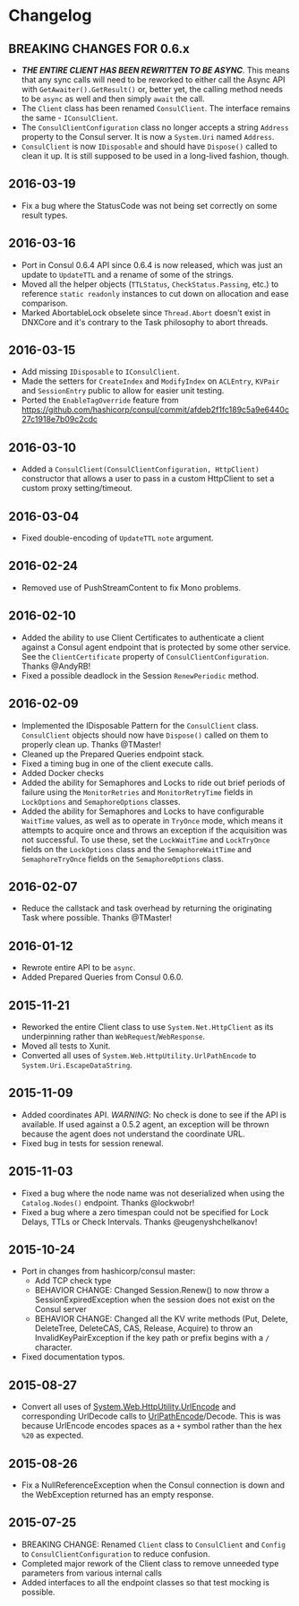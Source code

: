 # Changelog

## BREAKING CHANGES FOR 0.6.x
* ___THE ENTIRE CLIENT HAS BEEN REWRITTEN TO BE ASYNC___. This means
  that any sync calls will need to be reworked to either call the Async
  API with `GetAwaiter().GetResult()` or, better yet, the calling method
  needs to be `async` as well and then simply `await` the call.
* The `Client` class has been renamed `ConsulClient`. The interface
  remains the same - `IConsulClient`.
* The `ConsulClientConfiguration` class no longer accepts a string
  `Address` property to the Consul server. It is now a `System.Uri`
  named `Address`.
* `ConsulClient` is now `IDisposable` and should have `Dispose()` called to
  clean it up. It is still supposed to be used in a long-lived fashion, though.

## 2016-03-19
* Fix a bug where the StatusCode was not being set correctly on some result
  types.

## 2016-03-16
* Port in Consul 0.6.4 API since 0.6.4 is now released, which was just an
  update to `UpdateTTL` and a rename of some of the strings.
* Moved all the helper objects (`TTLStatus`, `CheckStatus.Passing`, etc.) to
  reference `static readonly` instances to cut down on allocation and ease
  comparison.
* Marked AbortableLock obselete since `Thread.Abort` doesn't exist in DNXCore
  and it's contrary to the Task philosophy to abort threads.

## 2016-03-15
* Add missing `IDisposable` to `IConsulClient`.
* Made the setters for `CreateIndex` and `ModifyIndex` on `ACLEntry`, `KVPair`
  and `SessionEntry` public to allow for easier unit testing.
* Ported the `EnableTagOverride` feature from
  https://github.com/hashicorp/consul/commit/afdeb2f1fc189c5a9e6440c27c1918e7b09c2cdc

## 2016-03-10
* Added a `ConsulClient(ConsulClientConfiguration, HttpClient)` constructor
  that allows a user to pass in a custom HttpClient to set a custom proxy
  setting/timeout.

## 2016-03-04
* Fixed double-encoding of `UpdateTTL` `note` argument.

## 2016-02-24
* Removed use of PushStreamContent to fix Mono problems.

## 2016-02-10
* Added the ability to use Client Certificates to authenticate a client against
  a Consul agent endpoint that is protected by some other service. See the
  `ClientCertificate` property of `ConsulClientConfiguration`. Thanks @AndyRB!
* Fixed a possible deadlock in the Session `RenewPeriodic` method.

## 2016-02-09
* Implemented the IDisposable Pattern for the `ConsulClient` class.
  `ConsulClient` objects should now have `Dispose()` called on them to properly
  clean up. Thanks @TMaster!
* Cleaned up the Prepared Queries endpoint stack.
* Fixed a timing bug in one of the client execute calls.
* Added Docker checks
* Added the ability for Semaphores and Locks to ride out brief periods of
  failure using the `MonitorRetries` and `MonitorRetryTime` fields in
  `LockOptions` and `SemaphoreOptions` classes.
* Added the ability for Semaphores and Locks to have configurable `WaitTime`
  values, as well as to operate in `TryOnce` mode, which means it attempts to
  acquire once and throws an exception if the acquisition was not successful.
  To use these, set the `LockWaitTime` and `LockTryOnce` fields on the
  `LockOptions` class and the `SemaphoreWaitTime` and `SemaphoreTryOnce` fields
  on the `SemaphoreOptions` class.

## 2016-02-07
* Reduce the callstack and task overhead by returning the originating
  Task where possible. Thanks @TMaster!

## 2016-01-12
* Rewrote entire API to be `async`.
* Added Prepared Queries from Consul 0.6.0.

## 2015-11-21
* Reworked the entire Client class to use `System.Net.HttpClient` as its
  underpinning rather than `WebRequest`/`WebResponse`.
* Moved all tests to Xunit.
* Converted all uses of `System.Web.HttpUtility.UrlPathEncode` to
  `System.Uri.EscapeDataString`.

## 2015-11-09

* Added coordinates API. *WARNING*: No check is done to see if the API
  is available. If used against a 0.5.2 agent, an exception will be
  thrown because the agent does not understand the coordinate URL.
* Fixed bug in tests for session renewal.

## 2015-11-03

* Fixed a bug where the node name was not deserialized when using the
  `Catalog.Nodes()` endpoint. Thanks @lockwobr!
* Fixed a bug where a zero timespan could not be specified for Lock
  Delays, TTLs or Check Intervals. Thanks @eugenyshchelkanov!

## 2015-10-24

* Port in changes from hashicorp/consul master:
  * Add TCP check type
  * BEHAVIOR CHANGE: Changed Session.Renew() to now throw a
    SessionExpiredException when the session does not exist on the
    Consul server
  * BEHAVIOR CHANGE: Changed all the KV write methods (Put, Delete,
    DeleteTree, DeleteCAS, CAS, Release, Acquire) to throw an
    InvalidKeyPairException if the key path or prefix begins with a `/`
    character.
* Fixed documentation typos.

## 2015-08-27

* Convert all uses of
  [System.Web.HttpUtility.UrlEncode](https://msdn.microsoft.com/en-us/library/system.web.httputility.urlencode)
  and corresponding UrlDecode calls to
  [UrlPathEncode](https://msdn.microsoft.com/en-us/library/system.web.httputility.urlpathencode)/Decode.
  This is was because UrlEncode encodes spaces as a `+` symbol rather
  than the hex `%20` as expected.

## 2015-08-26

* Fix a NullReferenceException when the Consul connection is down and
  the WebException returned has an empty response.

## 2015-07-25

* BREAKING CHANGE: Renamed `Client` class to `ConsulClient` and `Config`
  to `ConsulClientConfiguration` to reduce confusion.
* Completed major rework of the Client class to remove unneeded type
  parameters from various internal calls
* Added interfaces to all the endpoint classes so that test mocking is
  possible.

